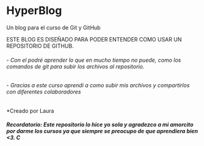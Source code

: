 # HyperBlog
Un blog para el curso de Git y GitHub

ESTE BLOG ES DISEÑADO PARA PODER ENTENDER COMO USAR UN REPOSITORIO DE GITHUB.

###### - Con el podré aprender lo que en mucho tiempo no puede, como los comandos de git para subir los archivos al repositorio.
###### - Gracias a este curso aprendi a como subir mis archivos y compartirlos con diferentes colaboradores 

*Creado por Laura 


##### Recordatorio: Este repositorio lo hice yo sola y agradezco a mi amorcito por darme los cursos ya que siempre se preocupo de que aprendiera bien <3. C


